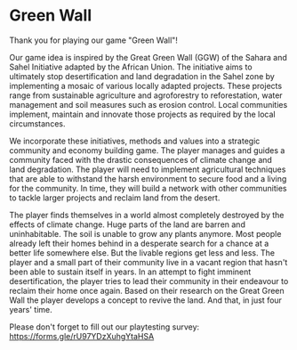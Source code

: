 # Green Wall

Thank you for playing our game "Green Wall"!

Our game idea is inspired by the Great Green Wall (GGW) of the Sahara and Sahel Initiative adapted by the African Union. The initiative aims to ultimately stop desertification and land degradation in the Sahel zone by implementing a mosaic of various locally adapted projects. These projects range from sustainable agriculture and agroforestry to reforestation, water management and soil measures such as erosion control. Local communities implement, maintain and innovate those projects as required by the local circumstances.

We incorporate these initiatives, methods and values into a strategic community and economy building game. The player manages and guides a community faced with the drastic consequences of climate change and land degradation. The player will need to implement agricultural techniques that are able to withstand the harsh environment to secure food and a living for the community. In time, they will build a network with other communities to tackle larger projects and reclaim land from the desert.

The player finds themselves in a world almost completely destroyed by the effects of climate change. Huge parts of the land are barren and uninhabitable. The soil is unable to grow any plants anymore. Most people already left their homes behind in a desperate search for a chance at a better life somewhere else. But the livable regions get less and less. The player and a small part of their community live in a vacant region that hasn't been able to sustain itself in years. In an attempt to fight imminent desertification, the player tries to lead their community in their endeavour to reclaim their home once again. Based on their research on the Great Green Wall the player develops a concept to revive the land. And that, in just four years' time.

Please don't forget to fill out our playtesting survey:
https://forms.gle/rU97YDzXuhgYtaHSA
